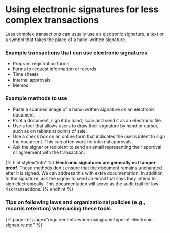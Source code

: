 # Using electronic signatures for less complex transactions

Less complex transactions can usually use an electronic signature, a text or a symbol that takes the place of a hand-written signature. 

### Example transactions that can use electronic signatures

* Program registration forms
* Forms to request information or records 
* Time sheets 
* Internal approvals 
* Memos

### Example methods to use

* Paste a scanned image of a hand-written signature on an electronic document. 
* Print a document, sign it by hand, scan and send it as an electronic file.  
* Use a tool that allows users to draw their signature by hand or cursor, such as on tablets at points of sale.
* Use a check box on an online form that indicates the user’s intent to sign the document. This can often work for internal approvals. 
* Ask the signer or recipient to send an email representing their approval or agreement with the transaction.  

{% hint style="info" %}
**Electronic signatures are generally not tamper-proof**. These methods don't ensure that the document remains unchanged after it is signed. We can address this with extra documentation. In addition to the signature, ask the signer to send an email that says they intend to sign electronically. This documentation will serve as the audit trail for low-risk transactions. 
{% endhint %}

### Tips on following laws and organizational policies \(e.g., records retention\) when using these tools

{% page-ref page="requirements-when-using-any-type-of-electronic-signature.md" %}




